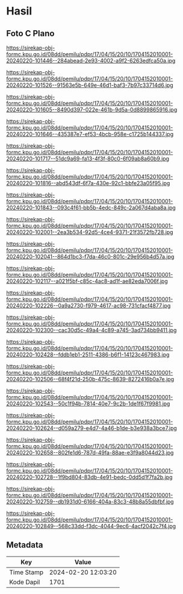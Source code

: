 # Hasil

## Foto C Plano

https://sirekap-obj-formc.kpu.go.id/08dd/pemilu/pdpr/17/04/15/20/10/1704152010001-20240220-101446--284abead-2e93-4002-a9f2-6263edfca50a.jpg

https://sirekap-obj-formc.kpu.go.id/08dd/pemilu/pdpr/17/04/15/20/10/1704152010001-20240220-101526--91563e5b-649e-46d1-baf3-7b97c33714d6.jpg

https://sirekap-obj-formc.kpu.go.id/08dd/pemilu/pdpr/17/04/15/20/10/1704152010001-20240220-101605--8490d397-022e-461b-9d5a-0d8899865916.jpg

https://sirekap-obj-formc.kpu.go.id/08dd/pemilu/pdpr/17/04/15/20/10/1704152010001-20240220-101646--435387e7-ef53-4bcb-958e-c1725b144337.jpg

https://sirekap-obj-formc.kpu.go.id/08dd/pemilu/pdpr/17/04/15/20/10/1704152010001-20240220-101717--51dc9a69-fa13-4f3f-80c0-6f09ab8a60b9.jpg

https://sirekap-obj-formc.kpu.go.id/08dd/pemilu/pdpr/17/04/15/20/10/1704152010001-20240220-101816--abd543df-6f7a-430e-92c1-bbfe23a05f95.jpg

https://sirekap-obj-formc.kpu.go.id/08dd/pemilu/pdpr/17/04/15/20/10/1704152010001-20240220-101843--093c4f61-bb5b-4edc-849c-2a067d4aba8a.jpg

https://sirekap-obj-formc.kpu.go.id/08dd/pemilu/pdpr/17/04/15/20/10/1704152010001-20240220-102001--2ea3b534-92d5-4ce4-9371-21f3572fb728.jpg

https://sirekap-obj-formc.kpu.go.id/08dd/pemilu/pdpr/17/04/15/20/10/1704152010001-20240220-102041--864d1bc3-f7da-46c0-801c-29e956b4d57a.jpg

https://sirekap-obj-formc.kpu.go.id/08dd/pemilu/pdpr/17/04/15/20/10/1704152010001-20240220-102117--a021f5bf-c85c-4ac8-ad1f-ae82eda7006f.jpg

https://sirekap-obj-formc.kpu.go.id/08dd/pemilu/pdpr/17/04/15/20/10/1704152010001-20240220-102226--0a9a2730-f979-4617-ac98-731cfacf4877.jpg

https://sirekap-obj-formc.kpu.go.id/08dd/pemilu/pdpr/17/04/15/20/10/1704152010001-20240220-102300--cac30d5c-49a4-4c89-a745-3ad734bb9411.jpg

https://sirekap-obj-formc.kpu.go.id/08dd/pemilu/pdpr/17/04/15/20/10/1704152010001-20240220-102428--fddb1eb1-2511-4386-b6f1-14123c467983.jpg

https://sirekap-obj-formc.kpu.go.id/08dd/pemilu/pdpr/17/04/15/20/10/1704152010001-20240220-102506--68f4f21d-250b-475c-8639-8272416b0a7e.jpg

https://sirekap-obj-formc.kpu.go.id/08dd/pemilu/pdpr/17/04/15/20/10/1704152010001-20240220-102543--50c1f94b-7814-40e7-9c2b-1de1f67f9981.jpg

https://sirekap-obj-formc.kpu.go.id/08dd/pemilu/pdpr/17/04/15/20/10/1704152010001-20240220-102624--d059a279-e4d7-4a46-b1de-b3e938a3bce7.jpg

https://sirekap-obj-formc.kpu.go.id/08dd/pemilu/pdpr/17/04/15/20/10/1704152010001-20240220-102658--802fe1d6-787d-49fa-88ae-e3f9a8044d23.jpg

https://sirekap-obj-formc.kpu.go.id/08dd/pemilu/pdpr/17/04/15/20/10/1704152010001-20240220-102728--1f9bd804-83db-4e91-bedc-0dd5d1f7fa2b.jpg

https://sirekap-obj-formc.kpu.go.id/08dd/pemilu/pdpr/17/04/15/20/10/1704152010001-20240220-102759--db1931d0-6166-404a-83c3-48b8a55dbfbf.jpg

https://sirekap-obj-formc.kpu.go.id/08dd/pemilu/pdpr/17/04/15/20/10/1704152010001-20240220-102849--568c33dd-f3dc-4044-9ec6-4acf2042c7f4.jpg


## Metadata

| Key        | Value               |
| ---------- | ------------------- |
| Time Stamp | 2024-02-20 12:03:20 |
| Kode Dapil | 1701                |



